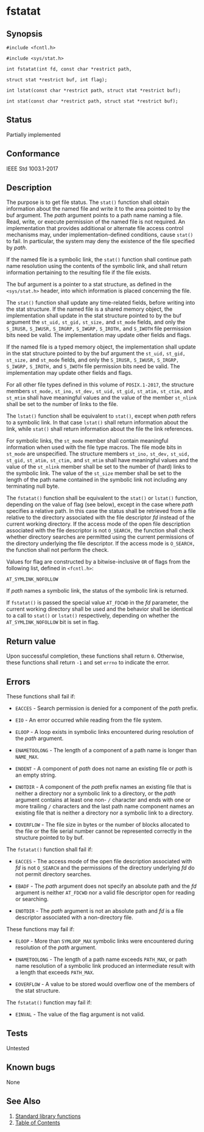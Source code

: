 # fstatat

## Synopsis

`#include <fcntl.h>`

`#include <sys/stat.h>`

`int fstatat(int fd, const char *restrict path,`

`struct stat *restrict buf, int flag);`

`int lstat(const char *restrict path, struct stat *restrict buf);`

`int stat(const char *restrict path, struct stat *restrict buf);`

## Status

Partially implemented

## Conformance

IEEE Std 1003.1-2017

## Description

The purpose is to get file status. The `stat()` function shall obtain information about the named file and write it to
the area pointed to by the buf argument. The _path_ argument points to a path name naming a file. Read, write, or
execute permission of the named file is not required. An implementation that provides additional or alternate
file access control mechanisms may, under implementation-defined conditions, cause `stat()` to fail. In particular,
the system may deny the existence of the file specified by _path_.

If the named file is a symbolic link, the `stat()` function shall continue path name resolution using the contents
of the symbolic link, and shall return information pertaining to the resulting file if the file exists.

The buf argument is a pointer to a stat structure, as defined in the `<sys/stat.h>` header, into which information is
placed concerning the file.

The `stat()` function shall update any time-related fields, before writing into the stat structure. If the named file is
a shared memory object, the implementation shall update in the stat structure pointed to by the buf argument the
`st_uid,` `st_gid,` `st_size,` and `st_mode` fields, and only the `S_IRUSR,` `S_IWUSR,` `S_IRGRP,` `S_IWGRP,` `S_IROTH,`
and `S_IWOTH` file permission bits need be valid. The implementation may update other fields and flags.

If the named file is a typed memory object, the implementation shall update in the stat structure pointed to by the buf
argument the `st_uid,` `st_gid,` `st_size,` and `st_mode` fields, and only the `S_IRUSR,` `S_IWUSR,` `S_IRGRP,`
`S_IWGRP,` `S_IROTH,` and `S_IWOTH` file permission bits need be valid. The implementation may update other fields and
flags.

For all other file types defined in this volume of `POSIX.1-2017`, the structure members `st_mode,` `st_ino,` `st_dev,`
`st_uid,` `st_gid,` `st_atim,` `st_ctim,` and `st_mtim` shall have meaningful values and the value of the member
`st_nlink` shall be set to the number of links to the file.

The `lstat()` function shall be equivalent to `stat()`, except when _path_ refers to a symbolic link. In that case
`lstat()` shall return information about the link, while `stat()` shall return information about the file the link
references.

For symbolic links, the `st_mode` member shall contain meaningful information when used with the file type macros. The
file mode bits in `st_mode` are unspecified. The structure members `st_ino,` `st_dev,` `st_uid,` `st_gid,` `st_atim,`
`st_ctim,` and `st_mtim` shall have meaningful values and the value of the `st_nlink` member shall be set to the number
of (hard) links to the symbolic link. The value of the `st_size` member shall be set to the length of the path name
contained in the symbolic link not including any terminating null byte.

The `fstatat()` function shall be equivalent to the `stat()` or `lstat()` function, depending on the value of flag
(see below), except in the case where _path_ specifies a relative path. In this case the status shall be retrieved from
a file relative to the directory associated with the file descriptor _fd_ instead of the current working directory. If
the access mode of the open file description associated with the file descriptor is not `O_SEARCH,` the function shall
check whether directory searches are permitted using the current permissions of the directory underlying the file
descriptor. If the access mode is `O_SEARCH,` the function shall not perform the check.

Values for flag are constructed by a bitwise-inclusive `OR` of flags from the following list, defined in `<fcntl.h>`:

`AT_SYMLINK_NOFOLLOW`

If _path_ names a symbolic link, the status of the symbolic link is returned.

If `fstatat()` is passed the special value `AT_FDCWD` in the _fd_ parameter, the current working directory shall be used
and the behavior shall be identical to a call to `stat()` or `lstat()` respectively, depending on whether
the `AT_SYMLINK_NOFOLLOW` bit is set in flag.

## Return value

Upon successful completion, these functions shall return `0`. Otherwise, these functions shall return `-1` and set
`errno` to indicate the error.

## Errors

These functions shall fail if:

* `EACCES` - Search permission is denied for a component of the _path_ prefix.

* `EIO` - An error occurred while reading from the file system.

* `ELOOP` - A loop exists in symbolic links encountered during resolution of the _path_ argument.

* `ENAMETOOLONG` - The length of a component of a path name is longer than `NAME_MAX`.

* `ENOENT` - A component of _path_ does not name an existing file or _path_ is an empty string.

* `ENOTDIR` - A component of the _path_ prefix names an existing file that is neither a directory nor a symbolic link to
a directory, or the _path_ argument contains at least one non- `/` character and ends with one or more trailing `/`
characters and the last path name component names an existing file that is neither a directory nor a symbolic link
to a directory.

* `EOVERFLOW` - The file size in bytes or the number of blocks allocated to the file or the file serial number cannot
be represented correctly in the structure pointed to by buf.

The `fstatat()` function shall fail if:

* `EACCES` - The access mode of the open file description associated with _fd_ is not `O_SEARCH` and the permissions of
the directory underlying _fd_ do not permit directory searches.

* `EBADF` - The _path_ argument does not specify an absolute path and the _fd_ argument is neither `AT_FDCWD` nor a
valid file descriptor open for reading or searching.

* `ENOTDIR` - The _path_ argument is not an absolute path and _fd_ is a file descriptor associated with a non-directory
file.

These functions may fail if:

* `ELOOP` - More than `SYMLOOP_MAX` symbolic links were encountered during resolution of the _path_ argument.

* `ENAMETOOLONG` - The length of a path name exceeds `PATH_MAX`, or path name resolution of a symbolic link produced an
intermediate result with a length that exceeds `PATH_MAX`.

* `EOVERFLOW` - A value to be stored would overflow one of the members of the stat structure.

The `fstatat()` function may fail if:

* `EINVAL` - The value of the flag argument is not valid.

## Tests

Untested

## Known bugs

None

## See Also

1. [Standard library functions](../../index.md)
2. [Table of Contents](../../../../index.md)
